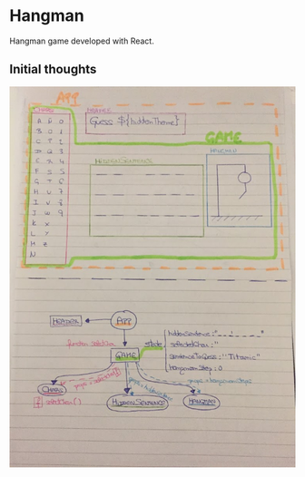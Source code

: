 # Hangman

Hangman game developed with React.

## Initial thoughts

![Initial thoughts](https://github.com/Natalalia/Hangman/blob/master/images/initial_plan.JPG?raw=true)
